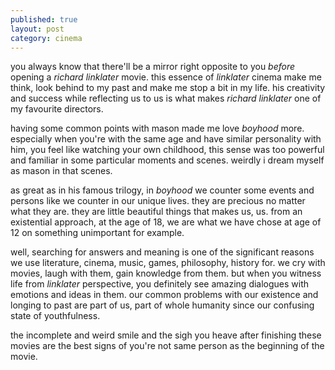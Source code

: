 ```yaml
---
published: true
layout: post
category: cinema
---
```

you always know that there'll be a mirror right opposite to you _before_ opening a _richard linklater_ movie. this essence of _linklater_ cinema make me think, look behind to my past and make me stop a bit in my life. his creativity and success while reflecting us to us is what makes _richard linklater_ one of my favourite directors.

having some common points with mason made me love _boyhood_ more. especially when you're with the same age and have similar personality with him, you feel like watching your own childhood, this sense was too powerful and familiar in some particular moments and scenes. weirdly i dream myself as mason in that scenes. 

as great as in his famous trilogy, in _boyhood_ we counter some events and persons like we counter in our unique lives. they are precious no matter what they are. they are little beautiful things that makes us, us. from an existential approach, at the age of 18, we are what we have chose at age of 12 on something unimportant for example.

well, searching for answers and meaning is one of the significant reasons we use literature, cinema, music, games, philosophy, history for. we cry with movies, laugh with them, gain knowledge from them. 
but when you witness life from _linklater_ perspective, you definitely see amazing dialogues with emotions and ideas in them. our common problems with our existence and longing to past are part of us, part of whole humanity since our confusing state of youthfulness.

the incomplete and weird smile and the sigh you heave after finishing these movies are the best signs of you're not same person as the beginning of the movie.